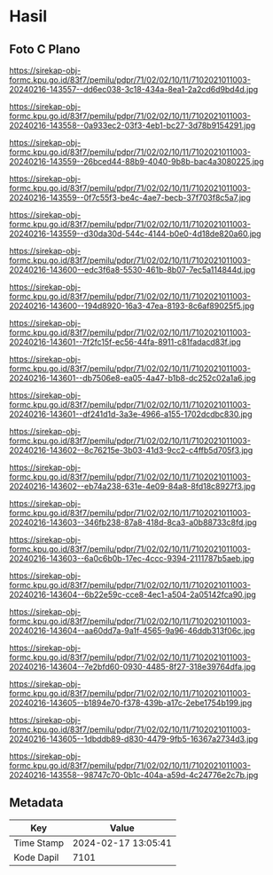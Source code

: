 # Hasil

## Foto C Plano

https://sirekap-obj-formc.kpu.go.id/83f7/pemilu/pdpr/71/02/02/10/11/7102021011003-20240216-143557--dd6ec038-3c18-434a-8ea1-2a2cd6d9bd4d.jpg

https://sirekap-obj-formc.kpu.go.id/83f7/pemilu/pdpr/71/02/02/10/11/7102021011003-20240216-143558--0a933ec2-03f3-4eb1-bc27-3d78b9154291.jpg

https://sirekap-obj-formc.kpu.go.id/83f7/pemilu/pdpr/71/02/02/10/11/7102021011003-20240216-143559--26bced44-88b9-4040-9b8b-bac4a3080225.jpg

https://sirekap-obj-formc.kpu.go.id/83f7/pemilu/pdpr/71/02/02/10/11/7102021011003-20240216-143559--0f7c55f3-be4c-4ae7-becb-37f703f8c5a7.jpg

https://sirekap-obj-formc.kpu.go.id/83f7/pemilu/pdpr/71/02/02/10/11/7102021011003-20240216-143559--d30da30d-544c-4144-b0e0-4d18de820a60.jpg

https://sirekap-obj-formc.kpu.go.id/83f7/pemilu/pdpr/71/02/02/10/11/7102021011003-20240216-143600--edc3f6a8-5530-461b-8b07-7ec5a114844d.jpg

https://sirekap-obj-formc.kpu.go.id/83f7/pemilu/pdpr/71/02/02/10/11/7102021011003-20240216-143600--194d8920-16a3-47ea-8193-8c6af89025f5.jpg

https://sirekap-obj-formc.kpu.go.id/83f7/pemilu/pdpr/71/02/02/10/11/7102021011003-20240216-143601--7f2fc15f-ec56-44fa-8911-c81fadacd83f.jpg

https://sirekap-obj-formc.kpu.go.id/83f7/pemilu/pdpr/71/02/02/10/11/7102021011003-20240216-143601--db7506e8-ea05-4a47-b1b8-dc252c02a1a6.jpg

https://sirekap-obj-formc.kpu.go.id/83f7/pemilu/pdpr/71/02/02/10/11/7102021011003-20240216-143601--df241d1d-3a3e-4966-a155-1702dcdbc830.jpg

https://sirekap-obj-formc.kpu.go.id/83f7/pemilu/pdpr/71/02/02/10/11/7102021011003-20240216-143602--8c76215e-3b03-41d3-9cc2-c4ffb5d705f3.jpg

https://sirekap-obj-formc.kpu.go.id/83f7/pemilu/pdpr/71/02/02/10/11/7102021011003-20240216-143602--eb74a238-631e-4e09-84a8-8fd18c8927f3.jpg

https://sirekap-obj-formc.kpu.go.id/83f7/pemilu/pdpr/71/02/02/10/11/7102021011003-20240216-143603--346fb238-87a8-418d-8ca3-a0b88733c8fd.jpg

https://sirekap-obj-formc.kpu.go.id/83f7/pemilu/pdpr/71/02/02/10/11/7102021011003-20240216-143603--6a0c6b0b-17ec-4ccc-9394-2111787b5aeb.jpg

https://sirekap-obj-formc.kpu.go.id/83f7/pemilu/pdpr/71/02/02/10/11/7102021011003-20240216-143604--6b22e59c-cce8-4ec1-a504-2a05142fca90.jpg

https://sirekap-obj-formc.kpu.go.id/83f7/pemilu/pdpr/71/02/02/10/11/7102021011003-20240216-143604--aa60dd7a-9a1f-4565-9a96-46ddb313f06c.jpg

https://sirekap-obj-formc.kpu.go.id/83f7/pemilu/pdpr/71/02/02/10/11/7102021011003-20240216-143604--7e2bfd60-0930-4485-8f27-318e39764dfa.jpg

https://sirekap-obj-formc.kpu.go.id/83f7/pemilu/pdpr/71/02/02/10/11/7102021011003-20240216-143605--b1894e70-f378-439b-a17c-2ebe1754b199.jpg

https://sirekap-obj-formc.kpu.go.id/83f7/pemilu/pdpr/71/02/02/10/11/7102021011003-20240216-143605--1dbddb89-d830-4479-9fb5-16367a2734d3.jpg

https://sirekap-obj-formc.kpu.go.id/83f7/pemilu/pdpr/71/02/02/10/11/7102021011003-20240216-143558--98747c70-0b1c-404a-a59d-4c24776e2c7b.jpg


## Metadata

| Key        | Value               |
| ---------- | ------------------- |
| Time Stamp | 2024-02-17 13:05:41 |
| Kode Dapil | 7101                |



